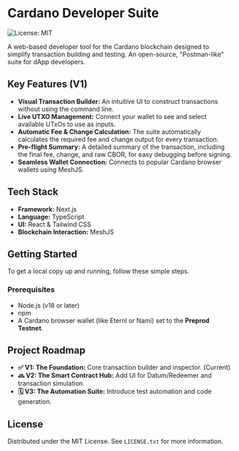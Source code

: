 # Cardano Developer Suite

![License: MIT](https://img.shields.io/badge/License-MIT-yellow.svg)

A web-based developer tool for the Cardano blockchain designed to simplify transaction building and testing. An open-source, "Postman-like" suite for dApp developers.

## Key Features (V1)

-   **Visual Transaction Builder:** An intuitive UI to construct transactions without using the command line.
-   **Live UTXO Management:** Connect your wallet to see and select available UTxOs to use as inputs.
-   **Automatic Fee & Change Calculation:** The suite automatically calculates the required fee and change output for every transaction.
-   **Pre-flight Summary:** A detailed summary of the transaction, including the final fee, change, and raw CBOR, for easy debugging before signing.
-   **Seamless Wallet Connection:** Connects to popular Cardano browser wallets using MeshJS.

## Tech Stack

-   **Framework:** Next.js
-   **Language:** TypeScript
-   **UI:** React & Tailwind CSS
-   **Blockchain Interaction:** MeshJS

## Getting Started

To get a local copy up and running, follow these simple steps.

### Prerequisites

-   Node.js (v18 or later)
-   npm
-   A Cardano browser wallet (like Eternl or Nami) set to the **Preprod Testnet**.

## Project Roadmap

-   **✅ V1: The Foundation:** Core transaction builder and inspector. (Current)
-   **🔜 V2: The Smart Contract Hub:** Add UI for Datum/Redeemer and transaction simulation.
-   **🗓️ V3: The Automation Suite:** Introduce test automation and code generation.

## License

Distributed under the MIT License. See `LICENSE.txt` for more information.
